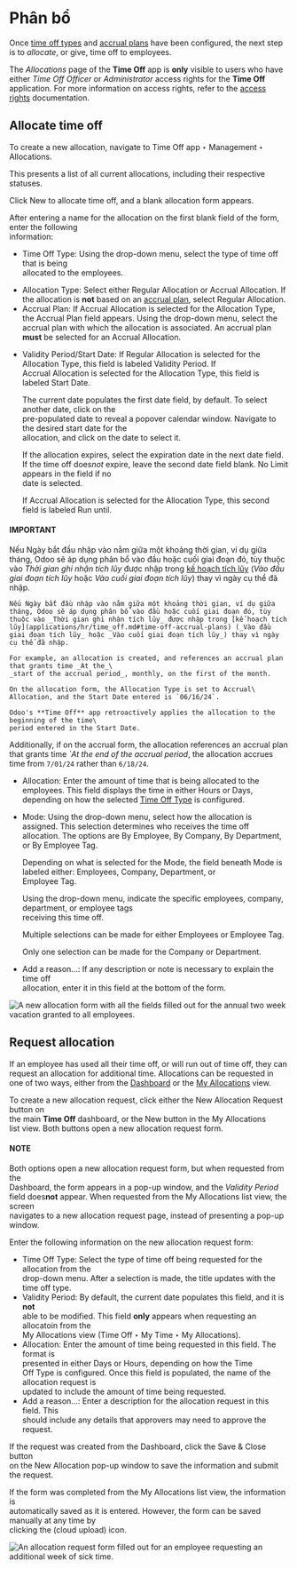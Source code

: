 # Phân bổ

Once [time off types](../time_off.md#time-off-time-off-types) and [accrual plans](../time_off.md#time-off-accrual-plans) have been configured, the next step is to *allocate*, or give, time off to
employees.

The *Allocations* page of the **Time Off** app is **only** visible to users who have either *Time
Off Officer* or *Administrator* access rights for the **Time Off** application. For more information
on access rights, refer to the [access rights](../../general/users/access_rights.md)
documentation.

## Allocate time off

To create a new allocation, navigate to Time Off app ‣ Management ‣\
Allocations.

This presents a list of all current allocations, including their respective statuses.

Click New to allocate time off, and a blank allocation form appears.

After entering a name for the allocation on the first blank field of the form, enter the following\
information:

* Time Off Type: Using the drop-down menu, select the type of time off that is being\
  allocated to the employees.
- Allocation Type: Select either Regular Allocation or Accrual
  Allocation. If the allocation is **not** based on an [accrual plan](../time_off.md#time-off-accrual-plans), select Regular Allocation.
- Accrual Plan: If Accrual Allocation is selected for the
  Allocation Type, the Accrual Plan field appears. Using the drop-down menu,
  select the accrual plan with which the allocation is associated. An accrual plan **must** be
  selected for an Accrual Allocation.
*   Validity Period/Start Date: If Regular Allocation is selected for the\
    Allocation Type, this field is labeled Validity Period. If\
    Accrual Allocation is selected for the Allocation Type, this field is\
    labeled Start Date.

    The current date populates the first date field, by default. To select another date, click on the\
    pre-populated date to reveal a popover calendar window. Navigate to the desired start date for the\
    allocation, and click on the date to select it.

    If the allocation expires, select the expiration date in the next date field. If the time off doe&#x73;_&#x6E;ot_ expire, leave the second date field blank. No Limit appears in the field if no\
    date is selected.

    If Accrual Allocation is selected for the Allocation Type, this second\
    field is labeled Run until.

  #### IMPORTANT
  Nếu Ngày bắt đầu nhập vào nằm giữa một khoảng thời gian, ví dụ giữa tháng, Odoo sẽ áp dụng phân bổ vào đầu hoặc cuối giai đoạn đó, tùy thuộc vào *Thời gian ghi nhận tích lũy* được nhập trong [kế hoạch tích lũy](../time_off.md#time-off-accrual-plans) (*Vào đầu giai đoạn tích lũy* hoặc *Vào cuối giai đoạn tích lũy*) thay vì ngày cụ thể đã nhập.

    Nếu Ngày bắt đầu nhập vào nằm giữa một khoảng thời gian, ví dụ giữa tháng, Odoo sẽ áp dụng phân bổ vào đầu hoặc cuối giai đoạn đó, tùy thuộc vào _Thời gian ghi nhận tích lũy_ được nhập trong [kế hoạch tích lũy](applications/hr/time_off.md#time-off-accrual-plans) (_Vào đầu giai đoạn tích lũy_ hoặc _Vào cuối giai đoạn tích lũy_) thay vì ngày cụ thể đã nhập.

    For example, an allocation is created, and references an accrual plan that grants time _At the_\
    _start of the accrual period_, monthly, on the first of the month.

    On the allocation form, the Allocation Type is set to Accrual\
    Allocation, and the Start Date entered is `06/16/24`.

    Odoo's **Time Off** app retroactively applies the allocation to the beginning of the time\
    period entered in the Start Date.

  Additionally, if on the accrual form, the allocation references an accrual plan that grants
  time  *\`At the end of the accrual period*, the allocation accrues time from `7/01/24` rather
  than `6/18/24`.
- Allocation: Enter the amount of time that is being allocated to the employees. This
  field displays the time in either Hours or Days, depending on how the
  selected [Time Off Type](../time_off.md#time-off-time-off-types) is configured.
- Mode: Using the drop-down menu, select how the allocation is assigned. This selection
  determines who receives the time off allocation. The options are By Employee,
  By Company, By Department, or By Employee Tag.

    Depending on what is selected for the Mode, the field beneath Mode is\
    labeled either: Employees, Company, Department, or\
    Employee Tag.

    Using the drop-down menu, indicate the specific employees, company, department, or employee tags\
    receiving this time off.

    Multiple selections can be made for either Employees or Employee Tag.

    Only one selection can be made for the Company or Department.
* Add a reason...: If any description or note is necessary to explain the time off\
  allocation, enter it in this field at the bottom of the form.

![A new allocation form with all the fields filled out for the annual two week vacation
granted to all employees.](../../../.gitbook/assets/new-allocation.png)

## Request allocation

If an employee has used all their time off, or will run out of time off, they can request an
allocation for additional time. Allocations can be requested in one of two ways, either from the
[Dashboard](my_time.md#time-off-dashboard) or the [My Allocations](my_time.md#time-off-my-allocations) view.

To create a new allocation request, click either the New Allocation Request button on\
the main **Time Off** dashboard, or the New button in the My Allocations\
list view. Both buttons open a new allocation request form.

#### NOTE

Both options open a new allocation request form, but when requested from the\
Dashboard, the form appears in a pop-up window, and the _Validity Period_ field does**not** appear. When requested from the My Allocations list view, the screen\
navigates to a new allocation request page, instead of presenting a pop-up window.

Enter the following information on the new allocation request form:

* Time Off Type: Select the type of time off being requested for the allocation from the\
  drop-down menu. After a selection is made, the title updates with the time off type.
* Validity Period: By default, the current date populates this field, and it is **not**\
  able to be modified. This field **only** appears when requesting an allocatoin from the\
  My Allocations view (Time Off ‣ My Time ‣ My Allocations).
* Allocation: Enter the amount of time being requested in this field. The format is\
  presented in either Days or Hours, depending on how the Time\
  Off Type is configured. Once this field is populated, the name of the allocation request is\
  updated to include the amount of time being requested.
* Add a reason...: Enter a description for the allocation request in this field. This\
  should include any details that approvers may need to approve the request.

If the request was created from the Dashboard, click the Save & Close button\
on the New Allocation pop-up window to save the information and submit the request.

If the form was completed from the My Allocations list view, the information is\
automatically saved as it is entered. However, the form can be saved manually at any time by\
clicking the (cloud upload) icon.

![An allocation request form filled out for an employee requesting an additional week of
sick time.](../../../.gitbook/assets/allocation-request.png)
